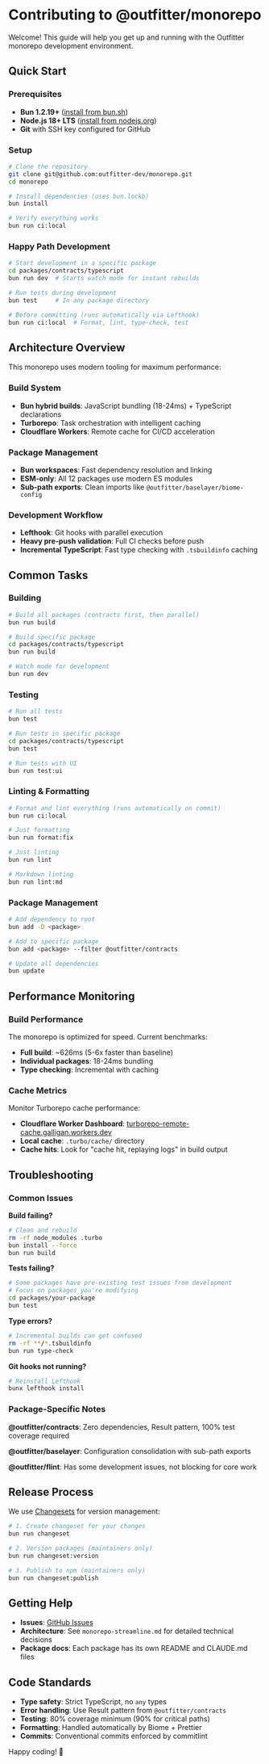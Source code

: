 # Contributing to @outfitter/monorepo

Welcome! This guide will help you get up and running with the Outfitter monorepo development environment.

## Quick Start

### Prerequisites

- **Bun 1.2.19+** ([install from bun.sh](https://bun.sh))
- **Node.js 18+ LTS** ([install from nodejs.org](https://nodejs.org))
- **Git** with SSH key configured for GitHub

### Setup

```bash
# Clone the repository
git clone git@github.com:outfitter-dev/monorepo.git
cd monorepo

# Install dependencies (uses bun.lockb)
bun install

# Verify everything works
bun run ci:local
```

### Happy Path Development

```bash
# Start development in a specific package
cd packages/contracts/typescript
bun run dev  # Starts watch mode for instant rebuilds

# Run tests during development  
bun test     # In any package directory

# Before committing (runs automatically via Lefthook)
bun run ci:local  # Format, lint, type-check, test
```

## Architecture Overview

This monorepo uses modern tooling for maximum performance:

### Build System
- **Bun hybrid builds**: JavaScript bundling (18-24ms) + TypeScript declarations
- **Turborepo**: Task orchestration with intelligent caching
- **Cloudflare Workers**: Remote cache for CI/CD acceleration

### Package Management
- **Bun workspaces**: Fast dependency resolution and linking
- **ESM-only**: All 12 packages use modern ES modules
- **Sub-path exports**: Clean imports like `@outfitter/baselayer/biome-config`

### Development Workflow
- **Lefthook**: Git hooks with parallel execution
- **Heavy pre-push validation**: Full CI checks before push
- **Incremental TypeScript**: Fast type checking with `.tsbuildinfo` caching

## Common Tasks

### Building

```bash
# Build all packages (contracts first, then parallel)
bun run build

# Build specific package
cd packages/contracts/typescript
bun run build

# Watch mode for development
bun run dev
```

### Testing

```bash
# Run all tests
bun test

# Run tests in specific package
cd packages/contracts/typescript  
bun test

# Run tests with UI
bun run test:ui
```

### Linting & Formatting

```bash
# Format and lint everything (runs automatically on commit)
bun run ci:local

# Just formatting
bun run format:fix

# Just linting  
bun run lint

# Markdown linting
bun run lint:md
```

### Package Management

```bash
# Add dependency to root
bun add -D <package>

# Add to specific package
bun add <package> --filter @outfitter/contracts

# Update all dependencies
bun update
```

## Performance Monitoring

### Build Performance

The monorepo is optimized for speed. Current benchmarks:

- **Full build**: ~626ms (5-6x faster than baseline)
- **Individual packages**: 18-24ms bundling
- **Type checking**: Incremental with caching

### Cache Metrics

Monitor Turborepo cache performance:

- **Cloudflare Worker Dashboard**: [turborepo-remote-cache.galligan.workers.dev](https://turborepo-remote-cache.galligan.workers.dev)
- **Local cache**: `.turbo/cache/` directory
- **Cache hits**: Look for "cache hit, replaying logs" in build output

## Troubleshooting

### Common Issues

**Build failing?**
```bash
# Clean and rebuild
rm -rf node_modules .turbo
bun install --force
bun run build
```

**Tests failing?**
```bash
# Some packages have pre-existing test issues from development
# Focus on packages you're modifying
cd packages/your-package
bun test
```

**Type errors?**
```bash
# Incremental builds can get confused
rm -rf **/*.tsbuildinfo
bun run type-check
```

**Git hooks not running?**
```bash
# Reinstall Lefthook
bunx lefthook install
```

### Package-Specific Notes

**@outfitter/contracts**: Zero dependencies, Result pattern, 100% test coverage required

**@outfitter/baselayer**: Configuration consolidation with sub-path exports

**@outfitter/flint**: Has some development issues, not blocking for core work

## Release Process

We use [Changesets](https://github.com/changesets/changesets) for version management:

```bash
# 1. Create changeset for your changes
bun run changeset

# 2. Version packages (maintainers only)
bun run changeset:version

# 3. Publish to npm (maintainers only)  
bun run changeset:publish
```

## Getting Help

- **Issues**: [GitHub Issues](https://github.com/outfitter-dev/monorepo/issues)
- **Architecture**: See `monorepo-streamline.md` for detailed technical decisions
- **Package docs**: Each package has its own README and CLAUDE.md files

## Code Standards

- **Type safety**: Strict TypeScript, no `any` types
- **Error handling**: Use Result pattern from `@outfitter/contracts`
- **Testing**: 80% coverage minimum (90% for critical paths)
- **Formatting**: Handled automatically by Biome + Prettier
- **Commits**: Conventional commits enforced by commitlint

Happy coding! 🚀